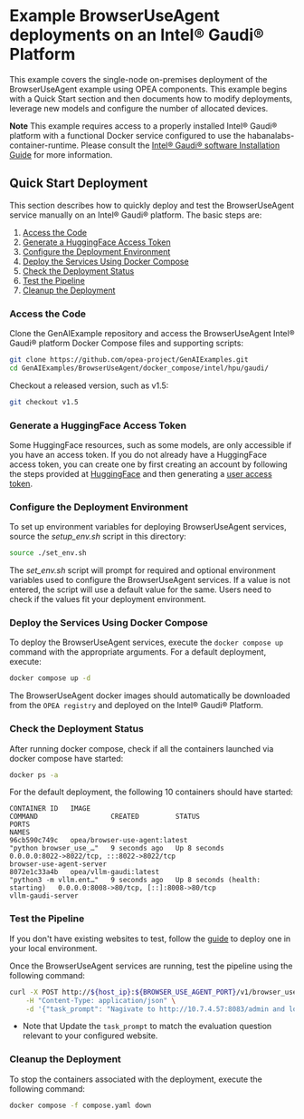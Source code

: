 # Example BrowserUseAgent deployments on an Intel® Gaudi® Platform

This example covers the single-node on-premises deployment of the BrowserUseAgent example using OPEA components. This example begins with a Quick Start section and then documents how to modify deployments, leverage new models and configure the number of allocated devices.

**Note** This example requires access to a properly installed Intel® Gaudi® platform with a functional Docker service configured to use the habanalabs-container-runtime. Please consult the [Intel® Gaudi® software Installation Guide](https://docs.habana.ai/en/v1.20.1/Installation_Guide/Driver_Installation.html) for more information.


## Quick Start Deployment

This section describes how to quickly deploy and test the BrowserUseAgent service manually on an Intel® Gaudi® platform. The basic steps are:

1. [Access the Code](#access-the-code)
2. [Generate a HuggingFace Access Token](#generate-a-huggingface-access-token)
3. [Configure the Deployment Environment](#configure-the-deployment-environment)
4. [Deploy the Services Using Docker Compose](#deploy-the-services-using-docker-compose)
5. [Check the Deployment Status](#check-the-deployment-status)
6. [Test the Pipeline](#test-the-pipeline)
7. [Cleanup the Deployment](#cleanup-the-deployment)


### Access the Code

Clone the GenAIExample repository and access the BrowserUseAgent Intel® Gaudi® platform Docker Compose files and supporting scripts:

```bash
git clone https://github.com/opea-project/GenAIExamples.git
cd GenAIExamples/BrowserUseAgent/docker_compose/intel/hpu/gaudi/
```

Checkout a released version, such as v1.5:

```bash
git checkout v1.5
```


### Generate a HuggingFace Access Token

Some HuggingFace resources, such as some models, are only accessible if you have an access token. If you do not already have a HuggingFace access token, you can create one by first creating an account by following the steps provided at [HuggingFace](https://huggingface.co/) and then generating a [user access token](https://huggingface.co/docs/transformers.js/en/guides/private#step-1-generating-a-user-access-token).


### Configure the Deployment Environment

To set up environment variables for deploying BrowserUseAgent services, source the _setup_env.sh_ script in this directory:

```bash
source ./set_env.sh
```

The _set_env.sh_ script will prompt for required and optional environment variables used to configure the BrowserUseAgent services. If a value is not entered, the script will use a default value for the same. Users need to check if the values fit your deployment environment. 


### Deploy the Services Using Docker Compose

To deploy the BrowserUseAgent services, execute the `docker compose up` command with the appropriate arguments. For a default deployment, execute:

```bash
docker compose up -d
```

The BrowserUseAgent docker images should automatically be downloaded from the `OPEA registry` and deployed on the Intel® Gaudi® Platform.


### Check the Deployment Status

After running docker compose, check if all the containers launched via docker compose have started:

```bash
docker ps -a
```

For the default deployment, the following 10 containers should have started:

```
CONTAINER ID   IMAGE                                                COMMAND                  CREATED         STATUS                            PORTS                                                                                                                                       NAMES
96cb590c749c   opea/browser-use-agent:latest                        "python browser_use_…"   9 seconds ago   Up 8 seconds                      0.0.0.0:8022->8022/tcp, :::8022->8022/tcp                                                                                                   browser-use-agent-server
8072e1c33a4b   opea/vllm-gaudi:latest                               "python3 -m vllm.ent…"   9 seconds ago   Up 8 seconds (health: starting)   0.0.0.0:8008->80/tcp, [::]:8008->80/tcp                                                                                                     vllm-gaudi-server
```

### Test the Pipeline

If you don't have existing websites to test, follow the [guide](./../../../../tests/webarena/README.md) to deploy one in your local environment.

Once the BrowserUseAgent services are running, test the pipeline using the following command:

```bash
curl -X POST http://${host_ip}:${BROWSER_USE_AGENT_PORT}/v1/browser_use_agent \
    -H "Content-Type: application/json" \
    -d '{"task_prompt": "Nagivate to http://10.7.4.57:8083/admin and login with the credentials: username: admin, password: admin1234. Then, find out What are the top-2 best-selling product in 2022?"}'
```

* Note that Update the `task_prompt` to match the evaluation question relevant to your configured website.


### Cleanup the Deployment

To stop the containers associated with the deployment, execute the following command:

```bash
docker compose -f compose.yaml down
```